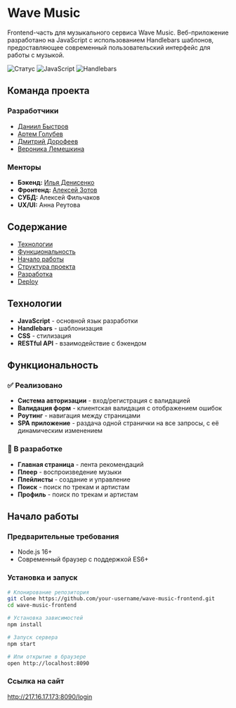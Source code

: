 # Wave Music

Frontend-часть для музыкального сервиса Wave Music. Веб-приложение разработано на JavaScript с использованием Handlebars шаблонов, предоставляющее современный пользовательский интерфейс для работы с музыкой.

![Статус](https://img.shields.io/badge/статус-в_разработке-orange)
![JavaScript](https://img.shields.io/badge/JavaScript-ES6+-yellow)
![Handlebars](https://img.shields.io/badge/Handlebars-шаблонизация-orange)

## Команда проекта

### Разработчики
*   [Даниил Быстров](https://github.com/ska66696)
*   [Артем Голубев](https://github.com/Xyzdat)
*   [Дмитрий Дорофеев](https://github.com/poopaapopa)
*   [Вероника Лемешкина](https://github.com/LemeshkinaVeronika)

### Менторы
*   **Бэкенд:** [Илья Денисенко](https://github.com/MatiXxD)
*   **Фронтенд:** [Алексей Зотов](https://github.com/let-robots-reign)
*   **СУБД:** Алексей Фильчаков
*   **UX/UI:** Анна Реутова

## Содержание
- [Технологии](#технологии)
- [Функциональность](#функциональность)
- [Начало работы](#начало-работы)
- [Структура проекта](#структура-проекта)
- [Разработка](#разработка)
- [Deploy](#deploy)

## Технологии
- **JavaScript** - основной язык разработки
- **Handlebars** - шаблонизация
- **CSS** - стилизация
- **RESTful API** - взаимодействие с бэкендом

## Функциональность

### ✅ Реализовано
- **Система авторизации** - вход/регистрация с валидацией
- **Валидация форм** - клиентская валидация с отображением ошибок
- **Роутинг** - навигация между страницами
- **SPA приложение** - раздача одной странички на все запросы, с её динамическим изменением

### 🚧 В разработке
- **Главная страница** - лента рекомендаций
- **Плеер** - воспроизведение музыки
- **Плейлисты** - создание и управление
- **Поиск** - поиск по трекам и артистам
- **Профиль** - поиск по трекам и артистам

## Начало работы

### Предварительные требования
- Node.js 16+ 
- Современный браузер с поддержкой ES6+

### Установка и запуск

```bash
# Клонирование репозитория
git clone https://github.com/your-username/wave-music-frontend.git
cd wave-music-frontend

# Установка зависимостей
npm install

# Запуск сервера
npm start

# Или открытие в браузере
open http://localhost:8090
```

### Ссылка на сайт
http://217.16.17.173:8090/login